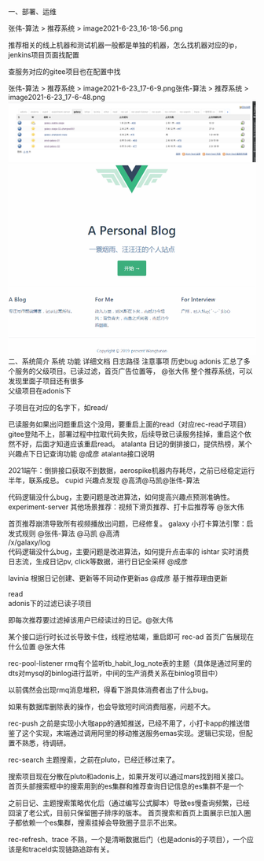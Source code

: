 一、部署、运维

张伟-算法 > 推荐系统 > image2021-6-23_16-18-56.png

推荐相关的线上机器和测试机器一般都是单独的机器，怎么找机器对应的ip，jenkins项目页面找配置

查服务对应的gitee项目也在配置中找

张伟-算法 > 推荐系统 > image2021-6-23_17-6-9.png张伟-算法 > 推荐系统 > image2021-6-23_17-6-48.png
![使用别名引用](docs/images/小打卡工作沉淀/后端/系统介绍/推荐系统/image2021-6-23_16-18-56.png)
![使用别名引用](docs/images/vuepress/1.png)
二、系统简介
系统	功能	详细文档	日志路径	注意事项	历史bug
adonis	汇总了多个服务的父级项目。已读过滤，首页广告位置等， @张大伟	整个推荐系统，可以发现里面子项目还有很多	
父级项目在adonis下

子项目在对应的名字下，如read/

已读服务如果出问题重启这个没用，要重启上面的read（对应rec-read子项目）	gitee登陆不上，部署过程中拉取代码失败，后续导致已读服务挂掉，重启这个依然不好，后面才知道应该重启read。
atalanta	日记的倒排接口，提供热榜，某个兴趣点下日记查询功能 @成彦	atalanta接口说明	

2021端午：倒排接口获取不到数据，aerospike机器内存耗尽，之前已经稳定运行半年，联系成总。
cupid	兴趣点发现 @高清@马凯@张伟-算法	


代码逻辑没什么bug，主要问题是改进算法，如何提高兴趣点预测准确性。
experiment-server	其他场景推荐：视频下滑页推荐、打卡后推荐等 @张大伟	


首页推荐崩溃导致所有视频播放出问题，已经修复。
galaxy	小打卡算法引擎：启发式规则 @张伟-算法 @马凯 @高清	
/x/galaxy/log	
代码逻辑没什么bug，主要问题是改进算法，如何提升点击率的
ishtar	实时消费日志流，生成日记pv, click等数据，进行日记全采样 @成彦	



lavinia	根据日记创建、更新等不同动作更新as @成彦	基于推荐理由更新	


read	
adonis下的过滤已读子项目

即每次推荐要过滤掉该用户已经读过的日记。@张大伟




某个接口运行时长过长导致卡住，线程池枯竭，重启即可
rec-ad	首页广告展现在什么位置 @张大伟	



rec-pool-listener	rmq有个监听tb_habit_log_note表的主题（具体是通过阿里的dts对mysql的binlog进行监听，中间的生产消费关系在binlog项目中）	


以前偶然会出现rmq消息堆积，得看下游具体消费者出了什么bug。

如果有数据库删除表的操作，也会导致短时间消费阻塞，问题不大。

rec-push	之前是实现小大咖app的通知推送，已经不用了，小打卡app的推送借鉴了这个实现，末端通过调用阿里的移动推送服务emas实现。逻辑已实现，但配置不熟悉，待调研。	



rec-search	主题搜索，之前在pluto，已经迁移过来了。	

搜索项目现在分散在pluto和adonis上，如果开发可以通过mars找到相关接口。
首页头部搜索框中的搜索用到的es集群和推荐查询日记信息的es集群不是一个

之前日记、主题搜索策略优化后（通过编写公式脚本）导致es慢查询频繁，已经回滚了老公式，目前只保留圈子排序的版本。
首页搜索和首页上面展示已加入圈子都依赖一个es集群，搜索挂掉会导致圈子显示不出来。

rec-refresh、trace	不熟，一个是清晰数据后门（也是adonis的子项目），一个应该是和traceId实现链路追踪有关。	



